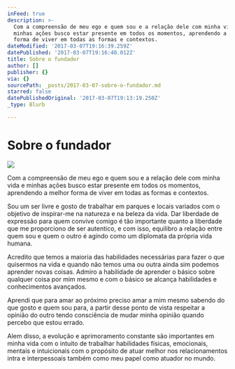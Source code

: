 ```yaml
---
inFeed: true
description: >-
  Com a compreensão de meu ego e quem sou e a relação dele com minha vida e
  minhas ações busco estar presente em todos os momentos, aprendendo a melhor
  forma de viver em todas as formas e contextos.
dateModified: '2017-03-07T19:16:39.259Z'
datePublished: '2017-03-07T19:16:40.012Z'
title: Sobre o fundador
author: []
publisher: {}
via: {}
sourcePath: _posts/2017-03-07-sobre-o-fundador.md
starred: false
datePublishedOriginal: '2017-03-07T19:13:19.250Z'
_type: Blurb

---
```

# Sobre o fundador
![](https://the-grid-user-content.s3-us-west-2.amazonaws.com/29b4fdfd-5ec2-443f-8d22-f43b3d94083b.png)

Com a compreensão de meu ego e quem sou e a relação dele com minha vida e minhas ações busco estar presente em todos os momentos, aprendendo a melhor forma de viver em todas as formas e contextos.

Sou um ser livre e gosto de trabalhar em parques e locais variados com o objetivo de inspirar-me na natureza e na beleza da vida. Dar liberdade de expressão para quem convive comigo é tão importante quanto a liberdade que me proporciono de ser autentico, e com isso, equilibro a relação entre quem sou e quem o outro é agindo como um diplomata da própria vida humana.

Acredito que temos a maioria das habilidades necessárias para fazer o que quisermos na vida e quando não temos uma ou outra ainda sim podemos aprender novas coisas. Admiro a habilidade de aprender o básico sobre qualquer coisa por mim mesmo e com o básico se alcança habilidades  e conhecimentos avançados.

Aprendi que para amar ao próximo preciso amar a mim mesmo sabendo do que gosto e quem sou para, a partir desse ponto de vista respeitar a opinião do outro tendo consciência de mudar minha opinião quando percebo que estou errado.

Alem disso, a evolução e aprimoramento constante são importantes em minha vida com o intuito de trabalhar habilidades físicas, emocionais, mentais e intuicionais com o propósito de atuar melhor nos relacionamentos intra e interpessoais também como meu papel como atuador no mundo.